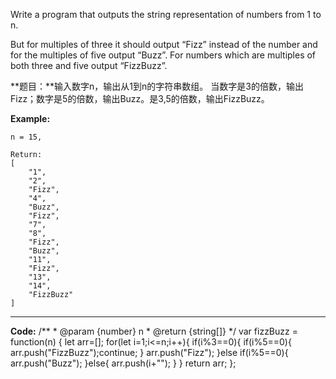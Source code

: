 Write a program that outputs the string representation of numbers from 1 to n.

But for multiples of three it should output “Fizz” instead of the number and for the multiples of five output “Buzz”. For numbers which are multiples of both three and five output “FizzBuzz”.

**题目：**输入数字n，输出从1到n的字符串数组。
当数字是3的倍数，输出Fizz；数字是5的倍数，输出Buzz。是3,5的倍数，输出FizzBuzz。

**Example:**

	n = 15,
	
	Return:
	[
	    "1",
	    "2",
	    "Fizz",
	    "4",
	    "Buzz",
	    "Fizz",
	    "7",
	    "8",
	    "Fizz",
	    "Buzz",
	    "11",
	    "Fizz",
	    "13",
	    "14",
	    "FizzBuzz"
	]
---

**Code:**
	/**
	 * @param {number} n
	 * @return {string[]}
	 */
	var fizzBuzz = function(n) {
	    let arr=[];
	    for(let i=1;i<=n;i++){
	        if(i%3==0){
	            if(i%5==0){
	                arr.push("FizzBuzz");continue;
	            }
	            arr.push("Fizz");
	        }else if(i%5==0){
	            arr.push("Buzz");
	        }else{
	            arr.push(i+"");
	        }
	    }
	    return arr;
	};
